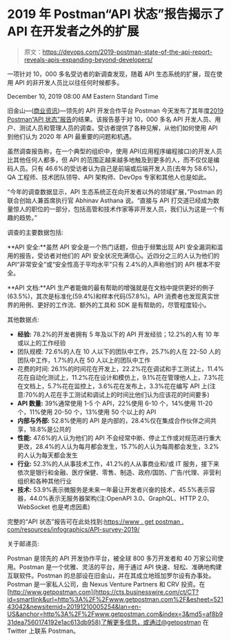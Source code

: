 # 2019 年 Postman“API 状态”报告揭示了 API 在开发者之外的扩展

> 原文：<https://devops.com/2019-postman-state-of-the-api-report-reveals-apis-expanding-beyond-developers/>

一项针对 10，000 多名受访者的新调查发现，随着 API 生态系统的扩展，现在使用 API 的非开发人员比以往任何时候都多。

<time datetime="2019-12-10T13:00:00Z">December 10, 2019 08:00 AM Eastern Standard Time</time>

旧金山—([商业资讯](https://www.businesswire.com/))—领先的 API 开发合作平台 Postman 今天发布了其年度[2019 Postman“API 状态”报告](https://cts.businesswire.com/ct/CT?id=smartlink&url=https%3A%2F%2Fwww.getpostman.com%2Fresources%2Finfographics%2Fapi-survey-2019%2F&esheet=52143042&newsitemid=20191210005254&lan=en-US&anchor=2019+Postman+%26%238220%3BState+of+the+API%26%238221%3B+Report&index=1&md5=594d72b623654ebe29faa91884df5667)的结果。该报告基于对 10，000 多名 API 开发人员、用户、测试人员和管理人员的调查。受访者提供了各种见解，从他们如何使用 API 到他们认为 2020 年 API 最重要的问题和机遇。

虽然调查报告称，在一个典型的组织中，使用 API(应用程序编程接口)的开发人员比其他任何人都多，但 API 的范围正越来越多地触及到更多的人，而不仅仅是编码人员。只有 46.6%的受访者认为自己是前端或后端开发人员(去年为 58.6%)，QA 工程师、技术团队领导、API 架构师、DevOps 专家和其他人也是如此。

“今年的调查数据显示，API 生态系统正在向开发者以外的领域扩展，”Postman 的联合创始人兼首席执行官 Abhinav Asthana 说。“直接与 API 打交道已经成为数量惊人的职位的一部分，包括高管和技术作家等非开发人员，我们认为这是一个有趣的趋势。”

调查的主要数据包括:

**API 安全:**虽然 API 安全是一个热门话题，但由于频繁出现 API 安全漏洞和滥用的报告，受访者对他们的 API 安全状况充满信心。近四分之三的人认为他们的 API“非常安全”或“安全性高于平均水平”只有 2.4%的人声称他们的 API 根本不安全。

**API 文档:**API 生产者能做的最有帮助的增强就是在文档中提供更好的例子(63.5%)，其次是标准化(59.4%)和样本代码(57.8%)。API 消费者也发现真实世界的用例、更好的工作流、额外的工具和 SDK 是有帮助的，尽管程度较小。

其他数据点:

*   **经验:** 78.2%的开发者拥有 5 年及以下的 API 开发经验；12.2%的人有 10 年或以上的工作经验
*   团队规模: 72.6%的人在 10 人以下的团队中工作，25.7%的人在 22-50 人的团队中工作，1.7%的人在 50 人以上的团队中工作
*   花费的时间: 26.1%的时间花在开发上，22.2%花在调试和手工测试上，11.4%花在自动化测试上，11.2%花在设计和模仿上，9.1%花在管理他人上，7.3%花在文档上，5.7%花在监控上，3.6%花在发布上，3.3%花在编写 API 上(注意:70%的人花在手工测试和调试上的时间比他们认为应该花的时间要多)
*   **API 数量:** 39%通常使用 1-5 个 API，22%使用 6-10 个，14%使用 11-20 个，11%使用 20-50 个，13%使用 50 个以上的 API
*   **内部与外部:** 52.8%使用的 API 是内部的，28.4%仅在集成合作伙伴之间共享，18.8%是公共的
*   **性能:** 47.6%的人认为他们的 API 不会经常中断、停止工作或对规范进行重大更改，28.4%的人认为每月都会发生，15.7%的人认为每周都会发生，3.2%的人认为每天都会发生
*   **行业:** 52.3%的人从事技术工作，41.2%的人从事商业和/或 IT 服务，接下来依次是银行和金融、医疗保健、零售、制造、政府/国防、广告/代理、非营利组织和各种其他行业
*   **技术:** 53.9%表示微服务是未来一年最让开发者兴奋的技术，45.5%表示容器，44.0%表示无服务器架构(注:OpenAPI 3.0、GraphQL、HTTP 2.0、WebSocket 也是考虑因素)

完整的“API 状态”报告可在此处找到:[https://www . get postman . com/resources/infographics/API-survey-2019/](https://cts.businesswire.com/ct/CT?id=smartlink&url=https%3A%2F%2Fwww.getpostman.com%2Fresources%2Finfographics%2Fapi-survey-2019%2F&esheet=52143042&newsitemid=20191210005254&lan=en-US&anchor=https%3A%2F%2Fwww.getpostman.com%2Fresources%2Finfographics%2Fapi-survey-2019%2F&index=2&md5=77601800c58df2ea2f3c87a29e533f81)

关于邮递员:

Postman 是领先的 API 开发协作平台，被全球 800 多万开发者和 40 万家公司使用。Postman 是一个优雅、灵活的平台，用于通过 API 快速、轻松、准确地构建互联软件。Postman 的总部设在旧金山，并在其成立地班加罗尔设有办事处。Postman 是一家私人公司，由 Nexus Venture Partners 和 CRV 投资。在[http://www.getpostman.com](https://cts.businesswire.com/ct/CT?id=smartlink&url=http%3A%2F%2Fwww.getpostman.com%2F&esheet=52143042&newsitemid=20191210005254&lan=en-US&anchor=http%3A%2F%2Fwww.getpostman.com&index=3&md5=af8b931dea7560174192e1ac613db958)了解更多信息，或通过@getpostman 在 Twitter 上联系 Postman。